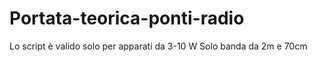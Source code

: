 # Portata-teorica-ponti-radio
Lo script è valido solo per apparati da 3-10 W
Solo banda da 2m e 70cm
